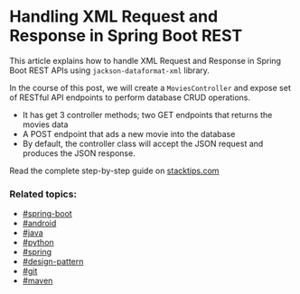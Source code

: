 # Handling XML Request and Response in Spring Boot REST

This article explains how to handle XML Request and Response in Spring Boot REST APIs using `jackson-dataformat-xml` library.

In the course of this post, we will create a `MoviesController` and expose set of RESTful API endpoints to perform database CRUD operations.

- It has get 3 controller methods; two GET endpoints that returns the movies data
- A POST endpoint that ads a new movie into the database
- By default, the controller class will accept the JSON request and produces the JSON response.

Read the complete step-by-step guide on [stacktips.com](https://stacktips.com/articles/handling-xml-request-and-response-in-spring-boot-rest)


### Related topics:

* [#spring-boot](https://stacktips.com/topics/spring-boot)
* [#android](https://stacktips.com/topics/android)
* [#java](https://stacktips.com/topics/java)
* [#python](https://stacktips.com/topics/python)
* [#spring](https://stacktips.com/topics/spring)
* [#design-pattern](https://stacktips.com/topics/design-pattern)
* [#git](https://stacktips.com/topics/git)
* [#maven](https://stacktips.com/topics/maven)

